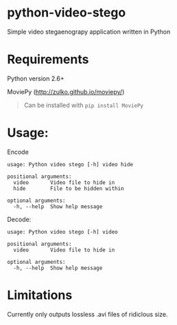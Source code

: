 # python-video-stego
Simple video stegaenograpy application written in Python

Requirements
============
Python version 2.6+

MoviePy (http://zulko.github.io/moviepy/)

> Can be installed with `pip install MoviePy`


Usage:
========
Encode

    usage: Python video stego [-h] video hide

    positional arguments:
      video       Video file to hide in
      hide        File to be hidden within

    optional arguments:
      -h, --help  Show help message


Decode:

    usage: Python video stego [-h] video

    positional arguments:
      video       Video file to hide in

    optional arguments:
      -h, --help  Show help message


Limitations
===========
Currently only outputs lossless .avi files of ridiclous size.
